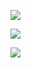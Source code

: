 ![](http://github-profile-summary-cards.vercel.app/api/cards/profile-details?username=Annarepk&theme=aura_dark)

![](http://github-profile-summary-cards.vercel.app/api/cards/repos-per-language?username=Annarepk&theme=aura_dark)

![](http://github-profile-summary-cards.vercel.app/api/cards/stats?username=Annarepk&theme=aura_dark)

